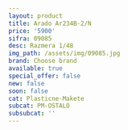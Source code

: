 ```yaml
---
layout: product
title: Arado Ar234B-2/N
price: '5900'
sifra: 09085
desc: Razmera 1/48
img_path: /assets/img/09085.jpg
brand: Choose brand
available: true
special_offer: false
new: false
soon: false
cat: Plasticne-Makete
subcat: PM-OSTALO
subsubcat: ''
---
```


